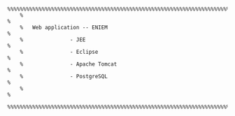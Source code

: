 








		%%%%%%%%%%%%%%%%%%%%%%%%%%%%%%%%%%%%%%%%%%%%%%%%%%%%%%%%%%%%%%%%%%%%%%%%%%%%%%%%%%%%%%%%
		%																					   %		
		%	Web application	-- ENIEM														   %
		%				- JEE																   %					
		%				- Eclipse															   %	
		%				- Apache Tomcat														   %	
		%				- PostgreSQL														   %		
		%																					   %
		%%%%%%%%%%%%%%%%%%%%%%%%%%%%%%%%%%%%%%%%%%%%%%%%%%%%%%%%%%%%%%%%%%%%%%%%%%%%%%%%%%%%%%%%